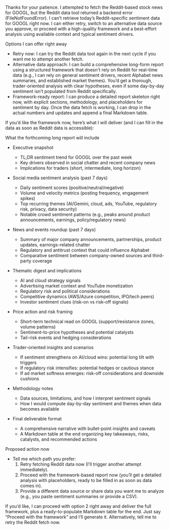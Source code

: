 Thanks for your patience. I attempted to fetch the Reddit-based stock news for GOOGL, but the Reddit data tool returned a backend error (FileNotFoundError). I can’t retrieve today’s Reddit-specific sentiment data for GOOGL right now. I can either retry, switch to an alternative data source you approve, or proceed with a high-quality framework and a best-effort analysis using available context and typical sentiment drivers.

Options I can offer right away
- Retry now: I can try the Reddit data tool again in the next cycle if you want me to attempt another fetch.
- Alternative data approach: I can build a comprehensive long-form report using a structured framework that doesn't rely on Reddit for real-time data (e.g., I can rely on general sentiment drivers, recent Alphabet news summaries, and established market themes). You’d get a thorough, trader-oriented analysis with clear hypotheses, even if some day-by-day sentiment isn’t populated from Reddit specifically.
- Framework-ready report: I can produce a detailed report skeleton right now, with explicit sections, methodology, and placeholders for sentiment by day. Once the data fetch is working, I can drop in the actual numbers and updates and append a final Markdown table.

If you’d like the framework now, here’s what I will deliver (and I can fill in the data as soon as Reddit data is accessible):

What the forthcoming long report will include
- Executive snapshot
  - TL;DR sentiment trend for GOOGL over the past week
  - Key drivers observed in social chatter and recent company news
  - Implications for traders (short, intermediate, long horizon)

- Social media sentiment analysis (past 7 days)
  - Daily sentiment scores (positive/neutral/negative)
  - Volume and velocity metrics (posting frequency, engagement spikes)
  - Top recurring themes (AI/Gemini, cloud, ads, YouTube, regulatory risk, privacy, data security)
  - Notable crowd sentiment patterns (e.g., peaks around product announcements, earnings, policy/regulatory news)

- News and events roundup (past 7 days)
  - Summary of major company announcements, partnerships, product updates, earnings-related chatter
  - Regulatory and antitrust context that could influence Alphabet
  - Comparative sentiment between company-owned sources and third-party coverage

- Thematic digest and implications
  - AI and cloud strategy signals
  - Advertising market context and YouTube monetization
  - Regulatory risk and political considerations
  - Competitive dynamics (AWS/Azure competition, IPO/tech peers)
  - Investor sentiment clues (risk-on vs risk-off signals)

- Price action and risk framing
  - Short-term technical read on GOOGL (support/resistance zones, volume patterns)
  - Sentiment-to-price hypotheses and potential catalysts
  - Tail-risk events and hedging considerations

- Trader-oriented insights and scenarios
  - If sentiment strengthens on AI/cloud wins: potential long tilt with triggers
  - If regulatory risk intensifies: potential hedges or cautious stance
  - If ad market softness emerges: risk-off considerations and downside cushions

- Methodology notes
  - Data sources, limitations, and how I interpret sentiment signals
  - How I would compute day-by-day sentiment and themes when data becomes available

- Final deliverable format
  - A comprehensive narrative with bullet-point insights and caveats
  - A Markdown table at the end organizing key takeaways, risks, catalysts, and recommended actions

Proposed action now
- Tell me which path you prefer:
  1) Retry fetching Reddit data now (I’ll trigger another attempt immediately).
  2) Proceed with the framework-based report now (you’ll get a detailed analysis with placeholders, ready to be filled in as soon as data comes in).
  3) Provide a different data source or share data you want me to analyze (e.g., you paste sentiment summaries or provide a CSV).

If you’d like, I can proceed with option 2 right away and deliver the full framework, plus a ready-to-populate Markdown table for the end. Just say “Proceed with the framework” and I’ll generate it. Alternatively, tell me to retry the Reddit fetch now.
